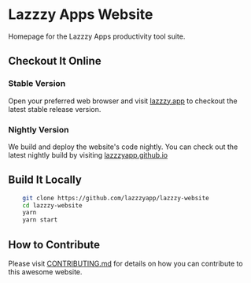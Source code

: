# Lazzzy Apps Website

Homepage for the Lazzzy Apps productivity tool suite.

## Checkout It Online

### Stable Version

Open your preferred web browser and visit [lazzzy.app](https://lazzzyapp.github.io) to checkout the latest stable release version.

### Nightly Version

We build and deploy the website's code nightly. You can check out the latest nightly build by visiting [lazzzyapp.github.io](https://lazzzyapp.github.io/)

## Build It Locally

```bash
    git clone https://github.com/lazzzyapp/lazzzy-website
    cd lazzzy-website
    yarn
    yarn start
```

## How to Contribute

Please visit [CONTRIBUTING.md](.github/CONTRIBUTING.md) for details on how you can contribute to this awesome website.